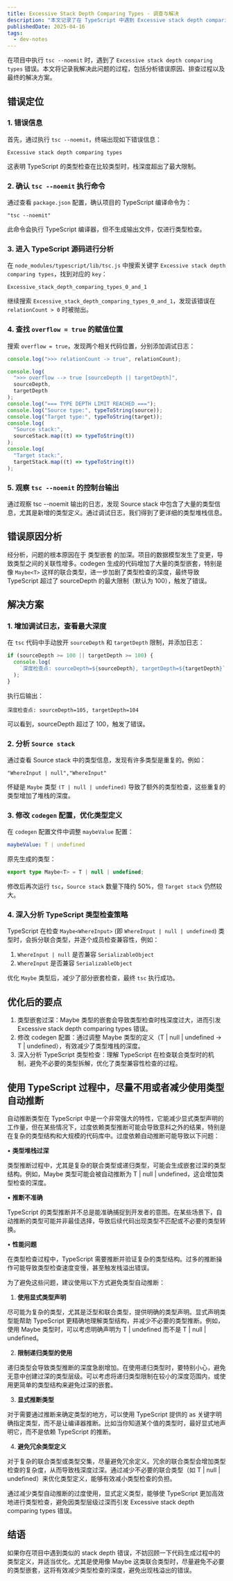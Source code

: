 ```yaml
---
title: Excessive Stack Depth Comparing Types - 调查与解决
description: "本文记录了在 TypeScript 中遇到 Excessive stack depth comparing types 错误的调查与解决过程，包括错误原因分析、调试日志查看、以及通过优化类型定义解决问题的详细步骤。"
publishedDate: 2025-04-16
tags:
  - dev-notes
---
```


在项目中执行 `tsc --noemit` 时，遇到了 `Excessive stack depth comparing types` 错误。本文将记录我解决此问题的过程，包括分析错误原因、排查过程以及最终的解决方案。

## 错误定位

### 1. 错误信息

首先，通过执行 `tsc --noemit`，终端出现如下错误信息：

```text
Excessive stack depth comparing types
```

这表明 TypeScript 的类型检查在比较类型时，栈深度超出了最大限制。

### 2. 确认 `tsc --noemit` 执行命令

通过查看 `package.json` 配置，确认项目的 TypeScript 编译命令为：

```
"tsc --noemit"
```

此命令会执行 TypeScript 编译器，但不生成输出文件，仅进行类型检查。

### 3. 进入 TypeScript 源码进行分析

在 `node_modules/typescript/lib/tsc.js` 中搜索关键字 `Excessive stack depth comparing types`，找到对应的 `key`：

```text
Excessive_stack_depth_comparing_types_0_and_1
```

继续搜索 `Excessive_stack_depth_comparing_types_0_and_1`，发现该错误在 `relationCount > 0` 时被抛出。

### 4. 查找 `overflow = true` 的赋值位置

搜索 `overflow = true`，发现两个相关代码位置，分别添加调试日志：

```javascript
console.log(">>> relationCount -> true", relationCount);
```

```javascript
console.log(
  ">>> overflow --> true [sourceDepth || targetDepth]",
  sourceDepth,
  targetDepth
);
console.log("=== TYPE DEPTH LIMIT REACHED ===");
console.log("Source type:", typeToString(source));
console.log("Target type:", typeToString(target));
console.log(
  "Source stack:",
  sourceStack.map((t) => typeToString(t))
);
console.log(
  "Target stack:",
  targetStack.map((t) => typeToString(t))
);
```

### 5. 观察 `tsc --noemit` 的控制台输出

通过观察 tsc --noemit 输出的日志，发现 Source stack 中包含了大量的类型信息，尤其是新增的类型定义。通过调试日志，我们得到了更详细的类型堆栈信息。

## 错误原因分析

经分析，问题的根本原因在于 类型嵌套 的加深。项目的数据模型发生了变更，导致类型之间的关联性增多。codegen 生成的代码增加了大量的类型嵌套，特别是像 `Maybe<T>` 这样的联合类型，进一步加剧了类型检查的深度，最终导致 TypeScript 超过了 sourceDepth 的最大限制（默认为 100），触发了错误。

## 解决方案

### 1. 增加调试日志，查看最大深度

在 `tsc` 代码中手动放开 `sourceDepth` 和 `targetDepth` 限制，并添加日志：

```javascript
if (sourceDepth >= 100 || targetDepth >= 100) {
  console.log(
    `深度检查点: sourceDepth=${sourceDepth}, targetDepth=${targetDepth}`
  );
}
```

执行后输出：

```
深度检查点: sourceDepth=105, targetDepth=104
```

可以看到，sourceDepth 超过了 100，触发了错误。

### 2. 分析 `Source stack`

通过查看 Source stack 中的类型信息，发现有许多类型是重复的。例如：

```
"WhereInput | null","WhereInput"
```

怀疑是 `Maybe` 类型 `(T | null | undefined)` 导致了额外的类型检查，这些重复的类型增加了堆栈的深度。

### 3. 修改 `codegen` 配置，优化类型定义

在 `codegen` 配置文件中调整 `maybeValue` 配置：

```yaml
maybeValue: T | undefined
```

原先生成的类型：

```typescript
export type Maybe<T> = T | null | undefined;
```

修改后再次运行 `tsc`，`Source stack` 数量下降约 50%，但 `Target stack` 仍然较大。

### 4. 深入分析 TypeScript 类型检查策略

TypeScript 在检查 `Maybe<WhereInput>` (即 `WhereInput | null | undefined`) 类型时，会拆分联合类型，并逐个成员检查兼容性，例如：

1. `WhereInput | null` 是否兼容 `SerializableObject`
2. `WhereInput` 是否兼容 `SerializableObject`

优化 `Maybe` 类型后，减少了部分嵌套检查，最终 `tsc` 执行成功。

## 优化后的要点

1. 类型嵌套过深：Maybe 类型的嵌套会导致类型检查时栈深度过大，进而引发 Excessive stack depth comparing types 错误。
2. 修改 codegen 配置：通过调整 Maybe 类型的定义（T | null | undefined → T | undefined），有效减少了类型堆栈的深度。
3. 深入分析 TypeScript 类型检查：理解 TypeScript 在检查联合类型时的机制，避免不必要的类型拆解，优化了类型兼容性检查的过程。

## 使用 TypeScript 过程中，尽量不用或者减少使用类型自动推断

自动推断类型在 TypeScript 中是一个非常强大的特性，它能减少显式类型声明的工作量，但在某些情况下，过度依赖类型推断可能会导致意料之外的结果，特别是在复杂的类型结构和大规模的代码库中。过度依赖自动推断可能导致以下问题：

• **类型堆栈过深**

类型推断过程中，尤其是复杂的联合类型或递归类型，可能会生成嵌套过深的类型结构。例如，Maybe<T> 类型可能会被自动推断为 T | null | undefined，这会增加类型检查的深度。

• **推断不准确**

TypeScript 的类型推断并不总是能准确捕捉到开发者的意图。在某些场景下，自动推断的类型可能并非最佳选择，导致后续代码出现类型不匹配或不必要的类型转换。

• **性能问题**

在类型检查过程中，TypeScript 需要推断并验证复杂的类型结构。过多的推断操作可能导致类型检查速度变慢，甚至触发栈溢出错误。

为了避免这些问题，建议使用以下方式避免类型自动推断：

1. **使用显式类型声明**

尽可能为复杂的类型，尤其是泛型和联合类型，提供明确的类型声明。显式声明类型能帮助 TypeScript 更精确地理解类型结构，并减少不必要的类型推断。例如，使用 Maybe<T> 类型时，可以考虑明确声明为 T | undefined 而不是 T | null | undefined。

2. **限制递归类型的使用**

递归类型会导致类型推断的深度急剧增加。在使用递归类型时，要特别小心，避免无意中创建过深的类型层级。可以考虑将递归类型限制在较小的深度范围内，或使用更简单的类型结构来避免过深的嵌套。

3. **显式推断类型**

对于需要通过推断来确定类型的地方，可以使用 TypeScript 提供的 as 关键字明确指定类型，而不是让编译器推断。比如当你知道某个值的类型时，最好显式地声明它，而不是依赖 TypeScript 的推断。

4. **避免冗余类型定义**

对于复杂的联合类型或类型交集，尽量避免冗余定义。冗余的联合类型会增加类型检查的复杂度，从而导致栈深度过深。通过减少不必要的联合类型（如 T | null | undefined）来优化类型定义，能够有效减小类型检查的负担。

通过减少类型自动推断的过度使用，显式定义类型，能够使 TypeScript 更加高效地进行类型检查，避免因类型层级过深而引发 Excessive stack depth comparing types 错误。

## 结语

如果你在项目中遇到类似的 stack depth 错误，不妨回顾一下代码生成过程中的类型定义，并适当优化。尤其是使用像 Maybe 这类联合类型时，尽量避免不必要的类型嵌套，这将有效减少类型检查的深度，避免出现栈溢出的错误。
